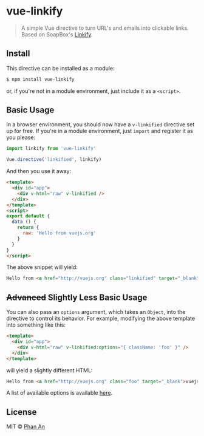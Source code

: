 # vue-linkify

> A simple Vue directive to turn URL's and emails into clickable links. Based on SoapBox's [Linkify](https://github.com/SoapBox/linkifyjs).

## Install

This directive can be installed as a module:

``` bash
$ npm install vue-linkify
```

or, if you're not in a module environment, just include it as a `<script>`.

## Basic Usage

In a browser environment, you should now have a `v-linkified` directive set up for free. If you're in a module environment, just `import` and register it as you please:

``` js
import linkify from 'vue-linkify'

Vue.directive('linkified', linkify)
```

And then you use it away:

``` html
<template>
  <div id="app">
    <div v-html="raw" v-linkified />
  </div>
</template>
<script>
export default {
  data () {
    return {
      raw: 'Hello from vuejs.org'
    }
  }
}
</script>
```

The above snippet will yield:

``` html
Hello from <a href="http://vuejs.org" class="linkified" target="_blank">vuejs.org</a>
```

## ~~Advanced~~ Slightly Less Basic Usage

You can also pass an `options` argument, which takes an `Object`, into the directive to control its behavior. For example, modifying the above template into something like this:

``` html
<template>
  <div id="app">
    <div v-html="raw" v-linkified:options="{ className: 'foo' }" />
  </div>
</template>
```

will yield a slightly different HTML:

``` html
Hello from <a href="http://vuejs.org" class="foo" target="_blank">vuejs.org</a>
```

A list of available options is available [here](http://soapbox.github.io/linkifyjs/docs/options.html).

## License

MIT &copy; [Phan An](http://phanan.net)
